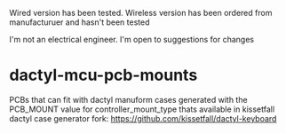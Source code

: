 Wired version has been tested. Wireless version has been ordered from manufacturuer and hasn't been tested

I'm not an electrical engineer. I'm open to suggestions for changes
# dactyl-mcu-pcb-mounts
PCBs that can fit with dactyl manuform cases generated with the PCB_MOUNT value for controller_mount_type thats available in kissetfall dactyl case generator fork: https://github.com/kissetfall/dactyl-keyboard
